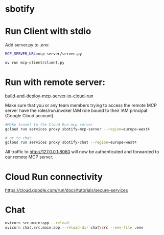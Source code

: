 # sbotify

# Run Client with stdio

Add server.py to .env:

```bash
MCP_SERVER_URL=mcp-server/server.py
```

```bash
uv run mcp-client/client.py
```

# Run with remote server:
[build-and-deploy-mcp-server-to-cloud-run](https://cloud.google.com/blog/topics/developers-practitioners/build-and-deploy-a-remote-mcp-server-to-google-cloud-run-in-under-10-minutes)

Make sure that you or any team members trying to access the remote MCP server have the roles/run.invoker IAM role bound to their IAM principal (Google Cloud account).

```bash
#Make tunnel to the Cloud Run mcp server
gcloud run services proxy sbotify-mcp-server --region=europe-west4

# or to chat
gcloud run services proxy sbotify-chat --region=europe-west4

```

All traffic to http://127.0.0.1:8080 will now be authenticated and forwarded to our remote MCP server.


# Cloud Run connectivity
https://cloud.google.com/run/docs/tutorials/secure-services

# Chat

```bash
uvicorn src.main:app --reload
uvicorn chat.src.main:app --reload-dir chat\src --env-file .env
```